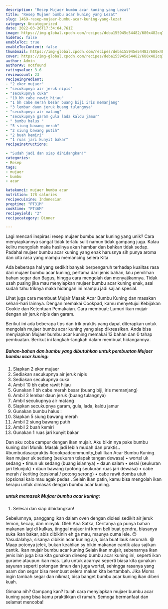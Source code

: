 ```yaml
---
description: "Resep Mujaer bumbu acar kuning yang Lezat"
title: "Resep Mujaer bumbu acar kuning yang Lezat"
slug: 1469-resep-mujaer-bumbu-acar-kuning-yang-lezat
category: Uncategorized
date: 2022-03-26T17:34:04.761Z
image: https://img-global.cpcdn.com/recipes/deba155945e54482/680x482cq70/mujaer-bumbu-acar-kuning-foto-resep-utama.jpg
hideToc: false
enableToc: true
enableTocContent: false
thumbnail: https://img-global.cpcdn.com/recipes/deba155945e54482/680x482cq70/mujaer-bumbu-acar-kuning-foto-resep-utama.jpg
cover: https://img-global.cpcdn.com/recipes/deba155945e54482/680x482cq70/mujaer-bumbu-acar-kuning-foto-resep-utama.jpg
author: Admin
authorAv: notfound
ratingvalue: 3.6
reviewcount: 23
recipeingredient:
- "2 ekor mujaer"
- "secukupnya air jeruk nipis"
- "secukupnya cuka"
- "10 bh cabe rawit hijau"
- "1 bh cabe merah besar buang biji iris memanjang"
- "3 lembar daun jeruk buang tulangnya"
- "secukupnya air matang"
- "secukupnya garam gula lada kaldu jamur"
- " bumbu halus "
- "5 siung bawang merah"
- "2 siung bawang putih"
- "2 buah kemiri"
- "1 ruas jari kunyit bakar"
recipeinstructions:

- "Sudah jadi dan siap dihidangkan!"
categories:
- Resep
tags:
- mujaer
- bumbu
- acar

katakunci: mujaer bumbu acar 
nutrition: 178 calories
recipecuisine: Indonesian
preptime: "PT31M"
cooktime: "PT46M"
recipeyield: "2"
recipecategory: Dinner

---
```





Lagi mencari inspirasi resep mujaer bumbu acar kuning yang unik? Cara menyiapkannya sangat tidak terlalu sulit namun tidak gampang juga. Kalau keliru mengolah maka hasilnya akan hambar dan bahkan tidak sedap. Padahal mujaer bumbu acar kuning yang enak harusnya sih punya aroma dan cita rasa yang mampu memancing selera Kita.





Ada beberapa hal yang sedikit banyak berpengaruh terhadap kualitas rasa dari mujaer bumbu acar kuning, pertama dari jenis bahan, lalu pemilihan bahan segar dan Bagus, hingga cara mengolah dan menyajikannya. Tidak usah pusing jika mau menyiapkan mujaer bumbu acar kuning enak,      asal sudah tahu triknya maka hidangan ini mampu jadi sajian spesial.














Lihat juga cara membuat Mujair Masak Acar Bumbu Kuning dan masakan sehari-hari lainnya. Dengan memakai Cookpad, kamu menyetujui Kebijakan Cookie dan Ketentuan Pemakaian. Cara membuat: Lumuri ikan mujair dengan air jeruk nipis dan garam.






Berikut ini ada beberapa tips dan trik praktis yang dapat diterapkan untuk mengolah mujaer bumbu acar kuning yang siap dikreasikan. Anda bisa menyiapkan Mujaer bumbu acar kuning memakai 13 bahan dan 0 tahap pembuatan. Berikut ini langkah-langkah dalam membuat hidangannya.

<!--inarticleads1-->

##### Bahan-bahan dan bumbu yang dibutuhkan untuk pembuatan Mujaer bumbu acar kuning:

1. Siapkan 2 ekor mujaer
1. Sediakan secukupnya air jeruk nipis
1. Sediakan secukupnya cuka
1. Ambil 10 bh cabe rawit hijau
1. Gunakan 1 bh cabe merah besar (buang biji, iris memanjang)
1. Ambil 3 lembar daun jeruk (buang tulangnya)
1. Ambil secukupnya air matang
1. Siapkan secukupnya garam, gula, lada, kaldu jamur
1. Gunakan  bumbu halus :
1. Siapkan 5 siung bawang merah
1. Ambil 2 siung bawang putih
1. Ambil 2 buah kemiri
1. Gunakan 1 ruas jari kunyit bakar


Dan aku coba campur dengan ikan mujair. Aku bikin nya pake bumbu kuning dari Munik. Masak jadi lebih mudah dan praktis.. #bumbudasarpraktis #cookpadcommunity_bali Ikan Acar Bumbu Kuning. ikan mujaer uk sedang (seukuran telapak tangan dewasa) • wortel uk sedang • timun uk sedang (buang isiannya) • daun salam • serai (seukuran jari telunjuk) • daun bawang (potong seukuran ruas jari dewasa) • cabe merah / keriting (opsional / potong serong) • cabe rawit domba utuh (opsional kalo mau agak pedas . Selain ikan patin, kamu bisa mengolah ikan kerapu untuk dimasak dengan bumbu acar kuning. 

<!--inarticleads2-->

#####  untuk memasak Mujaer bumbu acar kuning:


1. Selesai dan siap dihidangkan!

Sebelumnya, panggang ikan dalam oven dengan diolesi sedikit air jeruk lemon, kecap, dan minyak. Oleh Ana Satka, Ceritanya ga punya bahan makanan lagi di kulkas, tinggal mujaer ini kmrn beli buat gendra, biasanya suka ikan bakar, abis dibikinin eh ga mau, maunya cuma lele. 😌 Yasudalahya, sisanya dibikin acar kuning aja, bisa buat lauk serumah. 😁 Maap potonya jelek, bukan keahlian sy bikin makanan cantik atau sajikan cantik. Ikan mujair bumbu acar kuning Selain ikan mujair, sebenarnya ikan jenis lain juga bisa kita gunakan diresep bumbu acar kuning ini, seperti ikan gurame ataupun ikan mas. Lalu untuk acarnya seperti biasa kita gunakan sayuran seperti potongan timun dan juga wortel, sehingga rasanya yang asam dan segar bisa membuat selera makan kita bertambah. Jika Moms ingin tambah segar dan nikmat, bisa banget bumbu acar kuning ikan diberi kuah. 

Gimana nih? Gampang kan? Itulah cara menyiapkan mujaer bumbu acar kuning yang bisa kamu praktikkan di rumah. Semoga bermanfaat dan selamat mencoba!
